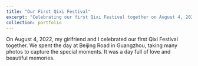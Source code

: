 ```yaml
---
title: "Our First Qixi Festival"
excerpt: "Celebrating our first Qixi Festival together on August 4, 2022, in Guangzhou.<br/><img src='/images/4.jpg'>"
collection: portfolio
---
```


On August 4, 2022, my girlfriend and I celebrated our first Qixi Festival together. We spent the day at Beijing Road in Guangzhou, taking many photos to capture the special moments. It was a day full of love and beautiful memories.
